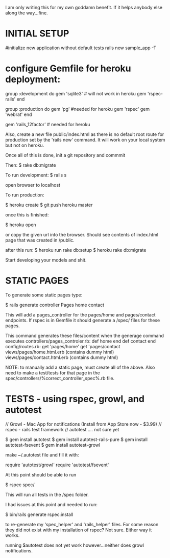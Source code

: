 
I am only writing this for my own goddamn benefit. If it helps anybody else along the way...fine. 

# INITIAL SETUP

#initialize new application without default tests
rails new sample_app -T

# configure Gemfile for heroku deployment:

group :development do
	gem 'sqlite3' # will not work in heroku
	gem 'rspec-rails'
end

group :production do
	gem 'pg' #needed for heroku
	gem 'rspec'
	gem 'webrat'
end

gem 'rails_12factor' # needed for heroku

Also, create a new file public/index.html as there is no default root route for production
set by the 'rails new' command. It will work on your local system but not on heroku.

Once all of this is done, init a git repository and commmit

Then:
$ rake db:migrate

To run development:
$ rails s

open browser to localhost

To run production:

$ heroku create
$ git push heroku master

once this is finished:

$ heroku open 

or copy the given url into the browser. Should see contents of index.html page that was created in /public. 

after this run:
$ heroku run rake db:setup
$ heroku rake db:migrate

Start developing your models and shit.

# STATIC PAGES

To generate some static pages type:

$ rails generate controller Pages home contact

This will add a pages_controller for the pages/home and pages/contact endpoints. 
If rspec is in Gemfile it should generate a /spec/ files for these pages. 

This command generates these files/content when the generage command executes
controllers/pages_controler.rb:
	def home
	end
	def contact
	end
config/routes.rb:
	get 'pages/home'
	get 'pages/contact
views/pages/home.html.erb (contains dummy html)
views/pages/contact.html.erb (contains dummy html)

NOTE: to manually add a static page, must create all of the above. Also need to make a test/tests for that
page in the spec/controllers/%correct_controller_spec%.rb file.
 
# TESTS - using rspec, growl, and autotest

// Growl - Mac App for notifications (Install from App Store now - $3.99)
// rspec - rails test framework
// autotest .... not sure yet

$ gem install autotest
$ gem install autotest-rails-pure
$ gem install autotest-fsevent
$ gem install autotest-growl

make ~/.autotest file and fill it with:

require 'autotest/growl'
require 'autotest/fsevent'

At this point should be able to run 

$ rspec spec/ 

This will run all tests in the /spec folder.

I had issues at this point and needed to run:

$ bin/rails generate rspec:install

to re-generate my 'spec_helper' and 'rails_helper' files. For some reason they did not exist
with my installation of rspec? Not sure. Either way it works.

running $autotest does not yet work however...neither does growl notifications.
